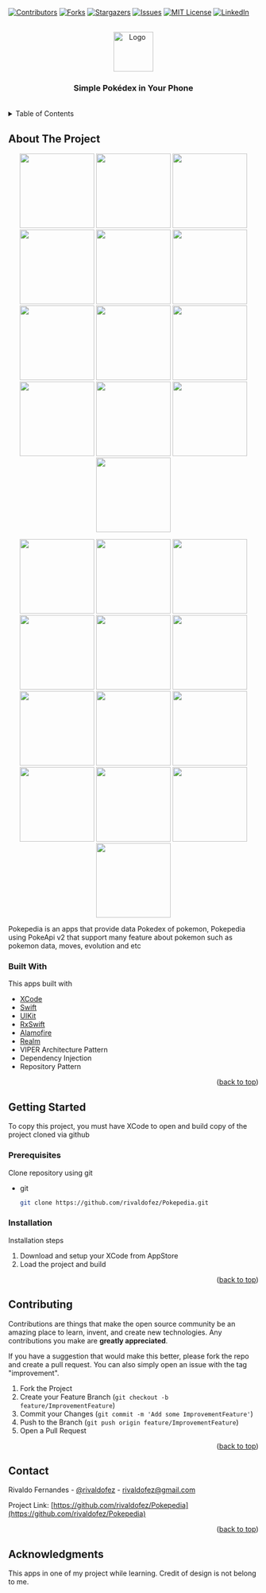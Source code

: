 <div id="top"></div>

[![Contributors][contributors-shield]][contributors-url]
[![Forks][forks-shield]][forks-url]
[![Stargazers][stars-shield]][stars-url]
[![Issues][issues-shield]][issues-url]
[![MIT License][license-shield]][license-url]
[![LinkedIn][linkedin-shield]][linkedin-url]


<!-- PROJECT LOGO -->
<br />
<div align="center">
  <a href="https://github.com/rivaldofez/Tok-project">
    <img src="images/LogoApp.png" alt="Logo"height="80">
  </a>

  <h3 align="center">Simple Pokédex in Your Phone</h3>
  </br>
</div>



<!-- TABLE OF CONTENTS -->
<details>
  <summary>Table of Contents</summary>
  <ol>
    <li>
      <a href="#about-the-project">About The Project</a>
      <ul>
        <li><a href="#built-with">Built With</a></li>
      </ul>
    </li>
    <li>
      <a href="#getting-started">Getting Started</a>
      <ul>
        <li><a href="#prerequisites">Prerequisites</a></li>
        <li><a href="#installation">Installation</a></li>
      </ul>
    </li>
    <li><a href="#contributing">Contributing</a></li>
    <li><a href="#contact">Contact</a></li>
    <li><a href="#acknowledgments">Acknowledgments</a></li>
  </ol>
</details>



<!-- ABOUT THE PROJECT -->
## About The Project

<p align="middle">
  <img src="images/Image_1.png" width="150" />
  <img src="images/Image_3.png" width="150" />
  <img src="images/Image_5.png" width="150" />
  <img src="images/Image_6.png" width="150" /> 
  <img src="images/Image_7.png" width="150" />
  <img src="images/Image_8.png" width="150" /> 
  <img src="images/Image_9.png" width="150" />
  <img src="images/Image_18.png" width="150" />
  <img src="images/Image_19.png" width="150" />
  <img src="images/Image_22.png" width="150" />
  <img src="images/Image_23.png" width="150" />
  <img src="images/Image_26.png" width="150" />
  <img src="images/Image_27.png" width="150" />
</p>
<p align="middle">
  <img src="images/Image_2.png" width="150" /> 
  <img src="images/Image_4.png" width="150" /> 
  <img src="images/Image_10.png" width="150" /> 
  <img src="images/Image_11.png" width="150" />
  <img src="images/Image_12.png" width="150" /> 
  <img src="images/Image_13.png" width="150" />
  <img src="images/Image_14.png" width="150" /> 
  <img src="images/Image_15.png" width="150" />
  <img src="images/Image_16.png" width="150" />   
  <img src="images/Image_17.png" width="150" />
  <img src="images/Image_21.png" width="150" />
  <img src="images/Image_24.png" width="150" />
  <img src="images/Image_25.png" width="150" />
</p>

Pokepedia is an apps that provide data Pokedex of pokemon, Pokepedia using PokeApi v2 that support many feature about pokemon such as pokemon data, moves, evolution and etc



### Built With

This apps built with

* [XCode](https://developer.apple.com/xcode/)
* [Swift](https://developer.apple.com/swift/)
* [UIKit](https://developer.apple.com/documentation/uikit)
* [RxSwift](https://github.com/ReactiveX/RxSwift)
* [Alamofire](https://github.com/Alamofire/Alamofire)
* [Realm](https://realm.io/)
* VIPER Architecture Pattern
* Dependency Injection
* Repository Pattern

<p align="right">(<a href="#top">back to top</a>)</p>



<!-- GETTING STARTED -->
## Getting Started

To copy this project, you must have XCode to open and build copy of the project cloned via github

### Prerequisites

Clone repository using git
* git
  ```sh
  git clone https://github.com/rivaldofez/Pokepedia.git
  ```

### Installation

Installation steps

1. Download and setup your XCode from AppStore
2. Load the project and build

<p align="right">(<a href="#top">back to top</a>)</p>


<!-- CONTRIBUTING -->
## Contributing

Contributions are things that make the open source community be an amazing place to learn, invent, and create new technologies. Any contributions you make are **greatly appreciated**.

If you have a suggestion that would make this better, please fork the repo and create a pull request. You can also simply open an issue with the tag "improvement".

1. Fork the Project
2. Create your Feature Branch (`git checkout -b feature/ImprovementFeature`)
3. Commit your Changes (`git commit -m 'Add some ImprovementFeature'`)
4. Push to the Branch (`git push origin feature/ImprovementFeature`)
5. Open a Pull Request

<p align="right">(<a href="#top">back to top</a>)</p>


<!-- CONTACT -->
## Contact

Rivaldo Fernandes - [@rivaldofez](https://Pokepedia.com/rivaldofez) - rivaldofez@gmail.com

Project Link: [https://github.com/rivaldofez/Pokepedia](https://github.com/rivaldofez/Pokepedia)

<p align="right">(<a href="#top">back to top</a>)</p>



<!-- ACKNOWLEDGMENTS -->
## Acknowledgments

This apps in one of my project while learning. Credit of design is not belong to me. 

<!-- MARKDOWN LINKS & IMAGES -->
<!-- https://www.markdownguide.org/basic-syntax/#reference-style-links -->
[contributors-shield]: https://img.shields.io/github/contributors/rivaldofez/Pokepedia.svg?style=for-the-badge

[contributors-url]: https://github.com/rivaldofez/Pokepedia/graphs/contributors

[forks-shield]: https://img.shields.io/github/forks/rivaldofez/Pokepedia.svg?style=for-the-badge

[forks-url]: https://github.com/rivaldofez/Pokepedia/network/members

[stars-shield]: https://img.shields.io/github/stars/rivaldofez/Pokepedia.svg?style=for-the-badge

[stars-url]: https://github.com/othneildrew/Best-README-Template/stargazers

[issues-shield]: https://img.shields.io/github/issues/othneildrew/Best-README-Template.svg?style=for-the-badge

[issues-url]: https://github.com/rivaldofez/Pokepedia/issues

[license-shield]: https://img.shields.io/github/license/rivaldofez/Pokepedia.svg?style=for-the-badge

[license-url]: https://github.com/rivaldofez/Pokepedia/blob/master/LICENSE.txt

[linkedin-shield]: https://img.shields.io/badge/-LinkedIn-black.svg?style=for-the-badge&logo=linkedin&colorB=555

[linkedin-url]: https://www.linkedin.com/in/rivaldofez